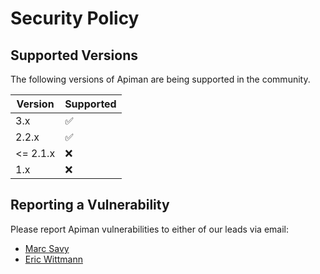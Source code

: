 # Security Policy

## Supported Versions

The following versions of Apiman are being supported in the community.

| Version | Supported          |
| ------- | ------------------ |
| 3.x     | :white_check_mark: |
| 2.2.x   | :white_check_mark: |
| <= 2.1.x | :x:                |
| 1.x     | :x:                |

## Reporting a Vulnerability

Please report Apiman vulnerabilities to either of our leads via email:
 
  - [Marc Savy](https://github.com/msavy)
  - [Eric Wittmann](https://github.com/EricWittmann)
